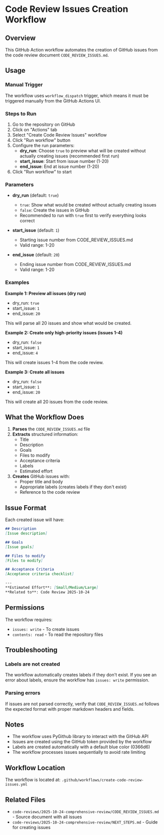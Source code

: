 # Code Review Issues Creation Workflow

## Overview

This GitHub Action workflow automates the creation of GitHub issues from the code review document `CODE_REVIEW_ISSUES.md`.

## Usage

### Manual Trigger

The workflow uses `workflow_dispatch` trigger, which means it must be triggered manually from the GitHub Actions UI.

### Steps to Run

1. Go to the repository on GitHub
2. Click on "Actions" tab
3. Select "Create Code Review Issues" workflow
4. Click "Run workflow" button
5. Configure the run parameters:
   - **dry_run**: Choose `true` to preview what will be created without actually creating issues (recommended first run)
   - **start_issue**: Start from issue number (1-20)
   - **end_issue**: End at issue number (1-20)
6. Click "Run workflow" to start

### Parameters

- **dry_run** (default: `true`)
  - `true`: Show what would be created without actually creating issues
  - `false`: Create the issues in GitHub
  - Recommended to run with `true` first to verify everything looks correct

- **start_issue** (default: `1`)
  - Starting issue number from CODE_REVIEW_ISSUES.md
  - Valid range: 1-20

- **end_issue** (default: `20`)
  - Ending issue number from CODE_REVIEW_ISSUES.md
  - Valid range: 1-20

### Examples

**Example 1: Preview all issues (dry run)**
- dry_run: `true`
- start_issue: `1`
- end_issue: `20`

This will parse all 20 issues and show what would be created.

**Example 2: Create only high-priority issues (issues 1-4)**
- dry_run: `false`
- start_issue: `1`
- end_issue: `4`

This will create issues 1-4 from the code review.

**Example 3: Create all issues**
- dry_run: `false`
- start_issue: `1`
- end_issue: `20`

This will create all 20 issues from the code review.

## What the Workflow Does

1. **Parses** the `CODE_REVIEW_ISSUES.md` file
2. **Extracts** structured information:
   - Title
   - Description
   - Goals
   - Files to modify
   - Acceptance criteria
   - Labels
   - Estimated effort
3. **Creates** GitHub issues with:
   - Proper title and body
   - Appropriate labels (creates labels if they don't exist)
   - Reference to the code review

## Issue Format

Each created issue will have:

```markdown
## Description
[Issue description]

## Goals
[Issue goals]

## Files to modify
[Files to modify]

## Acceptance Criteria
[Acceptance criteria checklist]

---
**Estimated Effort**: [Small/Medium/Large]
**Related to**: Code Review 2025-10-24
```

## Permissions

The workflow requires:
- `issues: write` - To create issues
- `contents: read` - To read the repository files

## Troubleshooting

### Labels are not created
The workflow automatically creates labels if they don't exist. If you see an error about labels, ensure the workflow has `issues: write` permission.

### Parsing errors
If issues are not parsed correctly, verify that `CODE_REVIEW_ISSUES.md` follows the expected format with proper markdown headers and fields.

## Notes

- The workflow uses PyGithub library to interact with the GitHub API
- Issues are created using the GitHub token provided by the workflow
- Labels are created automatically with a default blue color (0366d6)
- The workflow processes issues sequentially to avoid rate limiting

## Workflow Location

The workflow is located at: `.github/workflows/create-code-review-issues.yml`

## Related Files

- `code-reviews/2025-10-24-comprehensive-review/CODE_REVIEW_ISSUES.md` - Source document with all issues
- `code-reviews/2025-10-24-comprehensive-review/NEXT_STEPS.md` - Guide for creating issues
